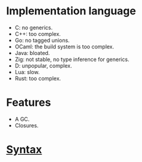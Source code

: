 # Implementation language

- C: no generics.
- C++: too complex.
- Go: no tagged unions.
- OCaml: the build system is too complex.
- Java: bloated.
- Zig: not stable, no type inference for generics.
- D: unpopular, complex.
- Lua: slow.
- Rust: too complex.

# Features

- A GC.
- Closures.

# [Syntax](./syntax.md)
